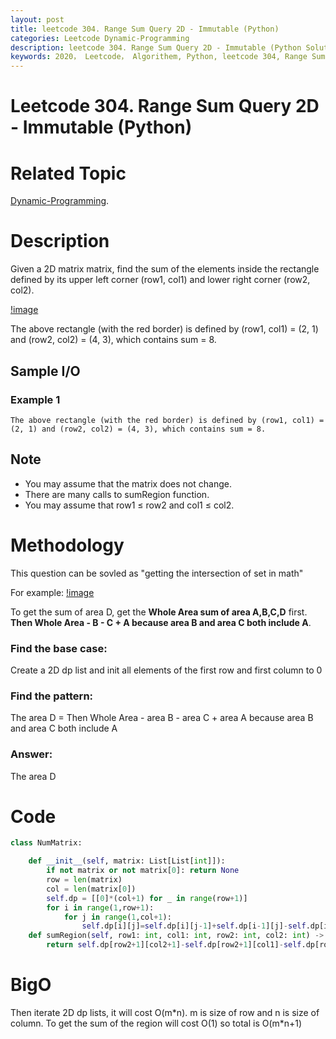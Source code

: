 ```yaml
---
layout: post
title: leetcode 304. Range Sum Query 2D - Immutable (Python)
categories: Leetcode Dynamic-Programming
description: leetcode 304. Range Sum Query 2D - Immutable (Python Solution)
keywords: 2020， Leetcode， Algorithem, Python, leetcode 304, Range Sum Query 2D - Immutable, zhenyu
---
```


# Leetcode 304. Range Sum Query 2D - Immutable (Python)

# Related Topic
<a href="/categories/#Dynamic-Programming" target="_blank"> Dynamic-Programming</a>.

# Description
Given a 2D matrix matrix, find the sum of the elements inside the rectangle defined by its upper left corner (row1, col1) and lower right corner (row2, col2).

[!image](/images/blog/range_sum_query_2d.png)

The above rectangle (with the red border) is defined by (row1, col1) = (2, 1) and (row2, col2) = (4, 3), which contains sum = 8.

## Sample I/O
### Example 1
```
The above rectangle (with the red border) is defined by (row1, col1) = (2, 1) and (row2, col2) = (4, 3), which contains sum = 8.

```

## Note
* You may assume that the matrix does not change.
* There are many calls to sumRegion function.
* You may assume that row1 ≤ row2 and col1 ≤ col2.

# Methodology
This question can be sovled as "getting the intersection of set in math"

For example:
[!image](/images/blog/range_sum_query_2d_sum.png)

To get the sum of area D, get the **Whole Area sum of area A,B,C,D** first. **Then Whole Area - B - C + A because area B and area C both include A**.

### Find the base case:
   
Create a 2D dp list and init all elements of the first row and first column to 0
   

### Find the pattern:
   
The area D = Then Whole Area - area B - area C + area A because area B and area C both include A

### Answer:
   
The area D
   

# Code
```python
class NumMatrix:

    def __init__(self, matrix: List[List[int]]):
        if not matrix or not matrix[0]: return None
        row = len(matrix)
        col = len(matrix[0])
        self.dp = [[0]*(col+1) for _ in range(row+1)]
        for i in range(1,row+1):
            for j in range(1,col+1):
                self.dp[i][j]=self.dp[i][j-1]+self.dp[i-1][j]-self.dp[i-1][j-1]+matrix[i-1][j-1]
    def sumRegion(self, row1: int, col1: int, row2: int, col2: int) -> int:
        return self.dp[row2+1][col2+1]-self.dp[row2+1][col1]-self.dp[row1][col2+1]+self.dp[row1][col1]
```

# BigO
Then iterate 2D dp lists, it will cost O(m\*n). m is size of row and n is size of column. To get the sum of the region will cost O(1) so total is O(m\*n+1)


